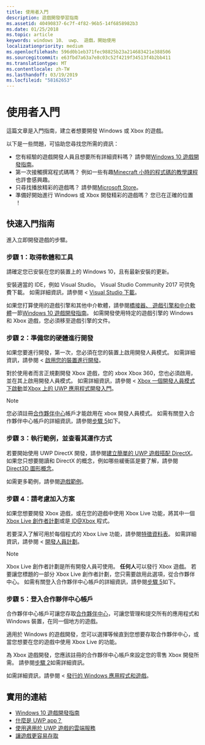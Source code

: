 ```yaml
---
title: 使用者入門
description: 遊戲開發學習指南
ms.assetid: 40490837-6c7f-4f82-96b5-14f6858982b3
ms.date: 01/25/2018
ms.topic: article
keywords: windows 10、 uwp、 遊戲，開始使用
localizationpriority: medium
ms.openlocfilehash: 596d0b1eb371fec98825b23a214683421e388506
ms.sourcegitcommit: e63fbd7a63a7e8c03c52f4219f34513f4b2bb411
ms.translationtype: MT
ms.contentlocale: zh-TW
ms.lasthandoff: 03/19/2019
ms.locfileid: "58162653"
---
```

# <a name="getting-started"></a>使用者入門

這篇文章是入門指南，建立者想要開發 Windows 或 Xbox 的遊戲。 

以下是一些問題，可協助您尋找您所需的資訊：
* 您有經驗的遊戲開發人員且想要所有詳細資料嗎？ 請參閱[Windows 10 遊戲開發指南](e2e.md)。
* 第一次接觸撰寫程式碼嗎？ 例如一些有趣[Minecraft 小時的程式碼的教學課程](https://code.org/minecraft)也許會感興趣。
* 只尋找播放精彩的遊戲嗎？ 請參閱[Microsoft Store](https://www.microsoft.com/store)。
* 準備好開始進行 Windows 或 Xbox 開發精彩的遊戲嗎？  您已在正確的位置 ！

## <a name="quick-start-guide"></a>快速入門指南

進入立即開發遊戲的步驟。

### <a name="step-1-get-the-software-and-tools"></a>步驟 1：取得軟體和工具

請確定您已安裝在您的裝置上的 Windows 10，且有最新安裝的更新。

安裝適當的 IDE，例如 Visual Studio。 Visual Studio Community 2017 可供免費下載。 如需詳細資訊，請參閱 < [Visual Studio 下載](https://www.visualstudio.com/downloads/)。

如果您打算使用的遊戲引擎和其他中介軟體，請參閱[橋接器、 遊戲引擎和中介軟體](e2e.md#bridges-game-engines-and-middleware)一節[Windows 10 遊戲開發指南](e2e.md)。 如需開發使用特定的遊戲引擎的 Windows 和 Xbox 遊戲，您必須移至遊戲引擎的文件。

### <a name="step-2-prepare-your-hardware-for-development"></a>步驟 2：準備您的硬體進行開發

如果您要進行開發，第一次，您必須在您的裝置上啟用開發人員模式。 如需詳細資訊，請參閱 <<c0> [ 啟用您的裝置進行開發](../get-started/enable-your-device-for-development.md)。

對於使用者而言正規劃開發 Xbox 遊戲，您的 xbox Xbox 360，您也必須啟用，並在其上啟用開發人員模式。 如需詳細資訊，請參閱 < [Xbox 一個開發人員模式下啟動](../xbox-apps/devkit-activation.md)並[Xbox 上的 UWP 應用程式開發入門](../xbox-apps/getting-started.md)。 

> [!Note]
> 您必須註冊[合作夥伴中心](https://partner.microsoft.com/dashboard)帳戶才能啟用在 xbox 開發人員模式。 如需有關登入合作夥伴中心帳戶的詳細資訊，請參閱[步驟 5](#step-5-sign-up-for-a-partner-center-account)如下。

### <a name="step-3-run-a-sample-and-see-how-it-works"></a>步驟 3：執行範例，並查看其運作方式

若要開始使用 UWP DirectX 開發，請參閱[建立簡單的 UWP 遊戲搭配 DirectX](tutorial--create-your-first-uwp-directx-game.md)。 如果您只想要閱讀和 DirectX 的概念，例如哪些緩衝區是要了解，請參閱[Direct3D 圖形概念](../graphics-concepts/index.md)。

如需更多範例，請參閱[遊戲範例](e2e.md#game-samples)。

### <a name="step-4-consider-joining-a-program"></a>步驟 4：請考慮加入方案

如果您想要開發 Xbox 遊戲，或在您的遊戲中使用 Xbox Live 功能，將其中一個[Xbox Live 創作者計劃](https://developer.microsoft.com/games/xbox/xboxlive/creator)或是[ ID@Xbox ](https://www.xbox.com/Developers/id)程式。 

若要深入了解可用於每個程式的 Xbox Live 功能，請參閱[特徵資料表](https://docs.microsoft.com/gaming/xbox-live//developer-program-overview.md#feature-table)。 如需詳細資訊，請參閱 <<c0> [ 開發人員計劃](e2e.md#developer-programs)。

> [!Note]
> Xbox Live 創作者計劃是所有開發人員可使用。 **任何人**可以發行 Xbox 遊戲。 若要讓您標題的一部分 Xbox Live 創作者計劃，您只需要啟用此選項，從合作夥伴中心。 如需有關登入合作夥伴中心帳戶的詳細資訊，請參閱[步驟 5](#step-5-sign-up-for-a-partner-center-account)如下。

### <a name="step-5-sign-up-for-a-partner-center-account"></a>步驟 5：登入合作夥伴中心帳戶

合作夥伴中心帳戶可讓您存取[合作夥伴中心](https://partner.microsoft.com/dashboard)，可讓您管理和提交所有的應用程式和 Windows 裝置，在同一個地方的遊戲。

適用於 Windows 的遊戲開發，您可以選擇等候直到您想要存取合作夥伴中心，或當您想要在您的遊戲中使用 Xbox Live 的功能。

為 Xbox 遊戲開發，您應該註冊的合作夥伴中心帳戶來設定您的零售 Xbox 開發所需。 請參閱[步驟 2](#step-2-prepare-your-hardware-for-development)如需詳細資訊。

如需詳細資訊，請參閱 <<c0> [ 發行的 Windows 應用程式和遊戲](../publish/index.md)。

## <a name="useful-links"></a>實用的連結

* [Windows 10 遊戲開發指南](e2e.md)
* [什麼是 UWP app？](../get-started/universal-application-platform-guide.md)
* [使用適用於 UWP 遊戲的雲端服務](cloud-for-games.md)
* [讓遊戲更容易存取](accessibility-for-games.md)